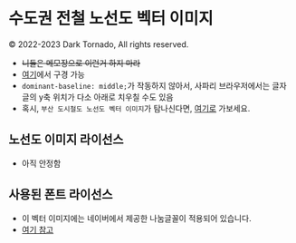 # 수도권 전철 노선도 벡터 이미지
© 2022-2023 Dark Tornado, All rights reserved.

* <s>니들은 메모장으로 이런거 하지 마라</s>
* [여기](https://darktornado.github.io/MetroMapSVG/)에서 구경 가능
* `dominant-baseline: middle;`가 작동하지 않아서, 사파리 브라우저에서는 글자글의 y축 위치가 다소 아래로 치우칠 수도 있음
* 혹시, `부산 도시철도 노선도 벡터 이미지`가 탐나신다면, [여기로](https://github.com/DarkTornado/BusanSubwayLive) 가보세요.

## 노선도 이미지 라이선스
* 아직 안정함

## 사용된 폰트 라이선스
* 이 벡터 이미지에는 네이버에서 제공한 나눔글꼴이 적용되어 있습니다.
* [여기 참고](./FontLicense.md)
